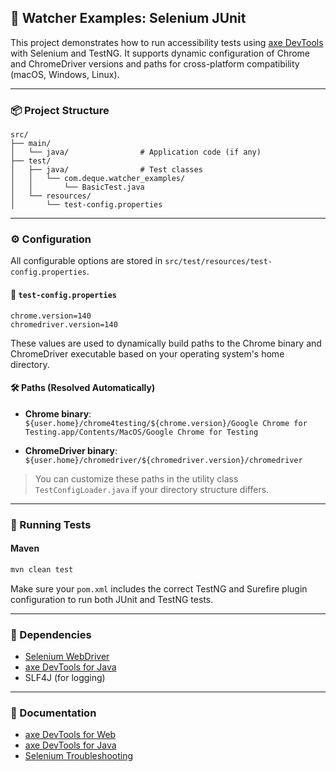 ## 🧪 Watcher Examples: Selenium JUnit

This project demonstrates how to run accessibility tests using [axe DevTools](https://axe.deque.com/) with Selenium and TestNG. It supports dynamic configuration of Chrome and ChromeDriver versions and paths for cross-platform compatibility (macOS, Windows, Linux).

---

### 📦 Project Structure

```
src/
├── main/
│   └── java/                # Application code (if any)
├── test/
│   ├── java/                # Test classes
│   │   └── com.deque.watcher_examples/
│   │       └── BasicTest.java
│   └── resources/
│       └── test-config.properties
```

---

### ⚙️ Configuration

All configurable options are stored in `src/test/resources/test-config.properties`.

#### 🔧 `test-config.properties`

```properties
chrome.version=140
chromedriver.version=140
```

These values are used to dynamically build paths to the Chrome binary and ChromeDriver executable based on your operating system's home directory.

#### 🛠️ Paths (Resolved Automatically)

- **Chrome binary**:  
  `${user.home}/chrome4testing/${chrome.version}/Google Chrome for Testing.app/Contents/MacOS/Google Chrome for Testing`

- **ChromeDriver binary**:  
  `${user.home}/chromedriver/${chromedriver.version}/chromedriver`

> You can customize these paths in the utility class `TestConfigLoader.java` if your directory structure differs.

---

### 🚀 Running Tests

#### Maven

```bash
mvn clean test
```

Make sure your `pom.xml` includes the correct TestNG and Surefire plugin configuration to run both JUnit and TestNG tests.

---

### 🧰 Dependencies

- [Selenium WebDriver](https://www.selenium.dev/)
- [axe DevTools for Java](https://docs.deque.com/devtools-java/)
- SLF4J (for logging)

---

### 📖 Documentation

- [axe DevTools for Web](https://docs.deque.com/devtools-web/)
- [axe DevTools for Java](https://docs.deque.com/devtools-java/)
- [Selenium Troubleshooting](https://www.selenium.dev/documentation/webdriver/troubleshooting/errors/driver_location/)
